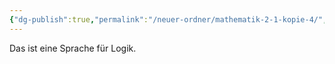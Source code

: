 ```yaml
---
{"dg-publish":true,"permalink":"/neuer-ordner/mathematik-2-1-kopie-4/","noteIcon":""}
---
```


Das ist eine Sprache für Logik.